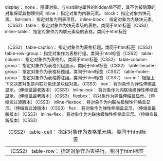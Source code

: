 ﻿display：
none：
隐藏对象。与visibility属性的hidden值不同，其不为被隐藏的对象保留其物理空间
inline：
指定对象为内联元素。
block：
指定对象为块元素。
list-item：
指定对象为列表项目。
inline-block：
指定对象为内联块元素。（CSS2）
table：
指定对象作为块元素级的表格。类同于html标签<table>（CSS2）
inline-table：
指定对象作为内联元素级的表格。类同于html标签<table>（CSS2）
table-caption：
指定对象作为表格标题。类同于html标签<caption>（CSS2）
table-cell：
指定对象作为表格单元格。类同于html标签<td>（CSS2）
table-row：
指定对象作为表格行。类同于html标签<tr>（CSS2）
table-row-group：
指定对象作为表格行组。类同于html标签<tbody>（CSS2）
table-column：
指定对象作为表格列。类同于html标签<col>（CSS2）
table-column-group：
指定对象作为表格列组显示。类同于html标签<colgroup>（CSS2）
table-header-group：
指定对象作为表格标题组。类同于html标签<thead>（CSS2）
table-footer-group：
指定对象作为表格脚注组。类同于html标签<tfoot>（CSS2）
run-in：
根据上下文决定对象是内联对象还是块级对象。（CSS3）
box：
将对象作为弹性伸缩盒显示。（伸缩盒最老版本）（CSS3）
inline-box：
将对象作为内联块级弹性伸缩盒显示。（伸缩盒最老版本）（CSS3）
flexbox：
将对象作为弹性伸缩盒显示。（伸缩盒过渡版本）（CSS3）
inline-flexbox：
将对象作为内联块级弹性伸缩盒显示。（伸缩盒过渡版本）（CSS3）
flex：
将对象作为弹性伸缩盒显示。（伸缩盒最新版本）（CSS3）
inline-flex：
将对象作为内联块级弹性伸缩盒显示。（伸缩盒最新版本）（CSS3）